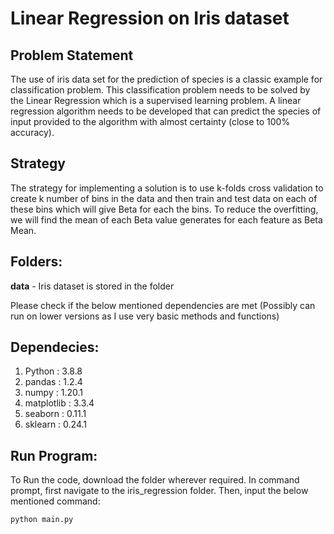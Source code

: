 # Linear Regression on Iris dataset

## Problem Statement
The use of iris data set for the prediction of species is a classic example for classification problem. This classification problem needs to be solved by the Linear Regression which is a supervised learning problem. A linear regression algorithm needs to be developed that can predict the species of input provided to the algorithm with almost certainty (close to 100% accuracy).

## Strategy
The strategy for implementing a solution is to use k-folds cross validation to create k number of bins in the data and then train and test data on each of these bins which will give Beta for each the bins. To reduce the overfitting, we will find the mean of each Beta value generates for each feature as Beta Mean.

## Folders:
**data** - Iris dataset is stored in the folder

Please check if the below mentioned dependencies are met 
(Possibly can run on lower versions as I use very basic methods and functions)

## Dependecies:
1. Python : 3.8.8
2. pandas : 1.2.4
3. numpy : 1.20.1
4. matplotlib : 3.3.4
5. seaborn : 0.11.1
6. sklearn : 0.24.1

## Run Program:
To Run the code, download the folder wherever required.
In command prompt, first navigate to the iris_regression folder. 
Then, input the below mentioned command:
```
python main.py
```